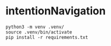 # intentionNavigation

```
python3 -m venv .venv/
source .venv/bin/activate
pip install -r requirements.txt
```

